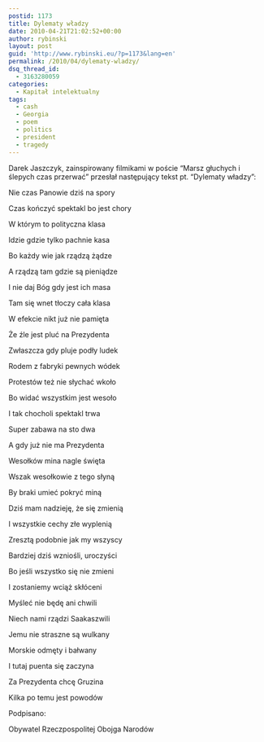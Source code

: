 ```yaml
---
postid: 1173
title: Dylematy władzy
date: 2010-04-21T21:02:52+00:00
author: rybinski
layout: post
guid: 'http://www.rybinski.eu/?p=1173&lang=en'
permalink: /2010/04/dylematy-wladzy/
dsq_thread_id:
  - 3163280059
categories:
  - Kapitał intelektualny
tags:
  - cash
  - Georgia
  - poem
  - politics
  - president
  - tragedy
---
```

Darek Jaszczyk, zainspirowany filmikami w poście “Marsz głuchych i ślepych czas przerwać” przesłał następujący tekst pt. “Dylematy władzy”:

Nie czas Panowie dziś na spory
  
Czas kończyć spektakl bo jest chory
  
W którym to polityczna klasa
  
Idzie gdzie tylko pachnie kasa

Bo każdy wie jak rządzą żądze
  
A rządzą tam gdzie są pieniądze
  
I nie daj Bóg gdy jest ich masa
  
Tam się wnet tłoczy cała klasa

W efekcie nikt już nie pamięta
  
Że źle jest pluć na Prezydenta
  
Zwłaszcza gdy pluje podły ludek
  
Rodem z fabryki pewnych wódek

<!--more-->

Protestów też nie słychać wkoło
  
Bo widać wszystkim jest wesoło
  
I tak chocholi spektakl trwa
  
Super zabawa na sto dwa

A gdy już nie ma Prezydenta
  
Wesołków mina nagle święta
  
Wszak wesołkowie z tego słyną
  
By braki umieć pokryć miną

Dziś mam nadzieję, że się zmienią
  
I wszystkie cechy złe wyplenią
  
Zresztą podobnie jak my wszyscy
  
Bardziej dziś wzniośli, uroczyści

Bo jeśli wszystko się nie zmieni
  
I zostaniemy wciąż skłóceni
  
Myśleć nie będę ani chwili
  
Niech nami rządzi Saakaszwili

Jemu nie straszne są wulkany
  
Morskie odmęty i bałwany
  
I tutaj puenta się zaczyna
  
Za Prezydenta chcę Gruzina

Kilka po temu jest powodów
  
Podpisano:
  
Obywatel Rzeczpospolitej Obojga Narodów
